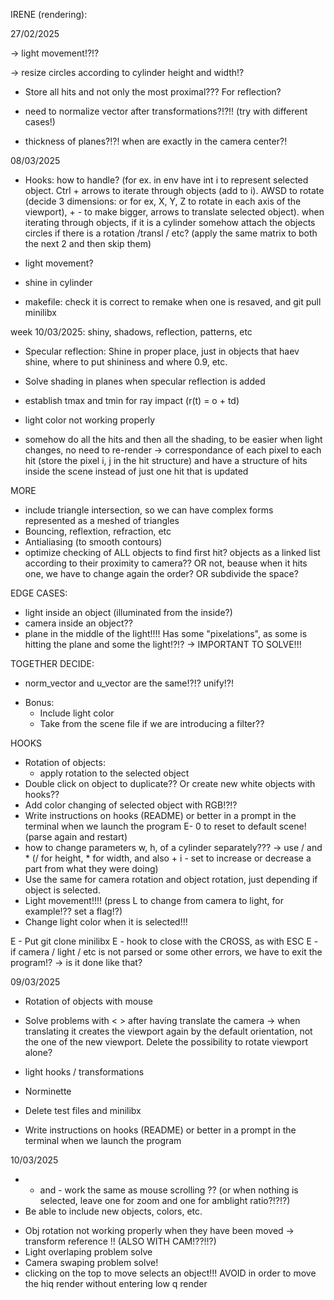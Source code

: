 IRENE (rendering):

27/02/2025
<!-- (-Adapt everything to header with cam, etc with direct structures and not pointers, or change back just to test and then change it after solving shadows etc) -->
<!-- - SHADOW OF BLUE PLANE OVER ROTATED PINK PLANE. GET RID!!! (how to handle direct rays and shadow rays in transformations: look to output, there are some hints, the direct ray is finding the hit below the blue plane (y<-50)!?!?!) -->
<!-- - try rotations, transl (create port in the main for the moment, to use the axis there for the rotations of planes, etc) -->
<!-- -> understand the proper meaning of axis rotation!!! (with respect to the base, ...? movement broadness??) (pivot point: proximal or distal) -> //to rotate uisng a specific point as pivot, combine to the origin of coordinates, with translation back and forth.
-> resize!!! -->
-> light movement!?!?
<!-- -> cylinder somehow attach the objects circles if there is a rotation /transl / etc? ->PROBLEMS IN SCALE, because we have to translate to circle center to origin but then not back to original position of the center, but moved having in mind the crescent ratio of the cylinder (or think how can we keep track of them) -->
<!-- E -> be careful that circles are contigupus cyl and the first is subtracting axis * h/2 and the second is adding axis * h/2 to the center of the cyl -->
<!-- -> for rotations and scaling, combine always with translation to origin and back!!! -->
<!-- E -> initialize all objects with identity matrix
E -> initialize material properties!? -->
<!-- E -> create port after parsing? -->
-> resize circles according to cylinder height and width!?
- Store all hits and not only the most proximal??? For reflection?
<!-- - Store all pixel hits to handle more efficiently light changes -->
- need to normalize vector after transformations?!?!! (try with different cases!)

<!-- - Rotations and scaling will be done in relation to the center of the object or the given point for planes!? -->
- thickness of planes?!?! when are exactly in the camera center?!

<!-- !!!!- Normal of planes and circles: do not use both indistintly, because if light is behind they will get illuminated?!?!??! Just the one towards the camera?? or how to chose the one to use? In fact the one towards the camera does not work with rotations/transl -->

<!-- - add w dimension in linalg utils -->
<!-- - Instead of compute the inverse matrix in find hit and shading functions, store directly the inverse mtrix in the object m?? -> for the moment it is ok bc it is just computed once! -->

<!-- LINALG: -->
<!-- - linalg funcitons, put order: use only add / sub.
- Use the same structure for points and vectors?? (tuples with w, instead of 2 different point and vector) -->
<!-- - use function create_vector/create point to be able to create without need to do the 3 dimensions? -->
<!-- - create enum in struct as RGB, to refer to both the x, y, z and iterate for the linalg operations. -->

08/03/2025
- Hooks: how to handle? (for ex. in env have int i to represent selected object. Ctrl + arrows to iterate through objects (add to i). AWSD to rotate (decide 3 dimensions: or for ex, X, Y, Z to rotate in each axis of the viewport), + - to make bigger, arrows to translate selected object). when iterating through objects, if it is a cylinder somehow attach the objects circles if there is a rotation /transl / etc? (apply the same matrix to both the next 2 and then skip them)

- light movement?
- shine in cylinder
- makefile: check it is correct to remake when one is resaved, and git pull minilibx

<!-- week 24/02/2025: understand matrices, transl and rotations?
week 03/03/2025: rotations etc -->
week 10/03/2025: shiny, shadows, reflection, patterns, etc
- Specular reflection: Shine in proper place, just in objects that haev shine, where to put shininess and where 0.9, etc.
- Solve shading in planes when specular reflection is added

- establish tmax and tmin for ray impact (r(t) = o + td)
<!-- - decide pointers or direct objects inside scene -->
- light color not working properly

- somehow do all the hits and then all the shading, to be easier when light changes, no need to re-render -> correspondance of each pixel to each hit (store the pixel i, j in the hit structure) and have a structure of hits inside the scene instead of just one hit that is updated

MORE
- include triangle intersection, so we can have complex forms represented as a meshed of triangles
- Bouncing, reflextion, refraction, etc
- Antialiasing (to smooth contours)
- optimize checking of ALL objects to find first hit? objects as a linked list according to their proximity to camera?? OR not, beause when it hits one, we have to change again the order? OR subdivide the space?

<!-- - Include functions for vector operation (add and substract without needing to do everytime in each function) -->

EDGE CASES:
- light inside an object (illuminated from the inside?)
- camera inside an object??
- plane in the middle of the light!!!! Has some "pixelations", as some is hitting the plane and some the light!?!? -> IMPORTANT TO SOLVE!!!

TOGETHER DECIDE:
- norm_vector and u_vector are the same!?!? unify!?!
<!-- - Use float or double (different function prototype in math library function) -->
<!-- E -> Parsing material type (metal, plstic, matte) an initialize k_s and n_s accordint to that -->
<!-- - Define materials? (shiny metal / glossy plastic / matte) with specific k_s and n_s?? Or have directly the parameters in the object? -->
<!-- - Eliminate cylinder caps (make scaling and rotation difficult)?? -->
- Bonus:
	- Include light color
	- Take from the scene file if we are introducing a filter??

HOOKS
<!-- - Scroll mouse has some errors!?!? -->
<!-- - Increase efficency (prerender with bad quality and when space press, rerender correctly) -->
- Rotation of objects:
	<!-- E?- Mouse click to select or to release (shade in white the selected object!?!?)
	- Cast a ray through that pixel in the viewport. Identify the object. Shade the object. -->
	- apply rotation to the selected object
	<!-- E?- mouse click to select the object -->
- Double click on object to duplicate?? Or create new white objects with hooks??
- Add color changing of selected object with RGB!?!?
- Write instructions on hooks (README) or better in a prompt in the terminal when we launch the program
E- 0 to reset to default scene! (parse again and restart)
- how to change parameters w, h, of a cylinder separately??? -> use / and * (/ for height, * for width, and also + i - set to increase or decrease a part from what they were doing)
- Use the same for camera rotation and object rotation, just depending if object is selected.
- Light movement!!!! (press L to change from camera to light, for example!?? set a flag!?)
- Change light color when it is selected!!!

E - Put git clone minilibx
E - hook to close with the CROSS, as with ESC
E - if camera / light / etc is not parsed or some other errors, we have to exit the program!? -> is it done like that?

09/03/2025
- Rotation of objects with mouse
- Solve problems with < > after having translate the camera -> when translating it creates the viewport again by the default orientation, not the one of the new viewport. Delete the possibility to rotate viewport alone? 
- light hooks / transformations

- Norminette
- Delete test files and minilibx
- Write instructions on hooks (README) or better in a prompt in the terminal when we launch the program


10/03/2025
<!-- - Select /deselect light
- (deselect light before rerendering hq)
- light "scale"
- put the array of keys for windows / linux commented out -->
<!-- - Check transformations work -> scroll in the proper direction!??!? -->
- + and - work the same as mouse scrolling ?? (or when nothing is selected, leave one for zoom and one for amblight ratio?!?!?)
- Be able to include new objects, colors, etc.
<!-- - Change light color when it is selected!!!(see light_selection, change relative and not absolute) -->
- Obj rotation not working properly when they have been moved -> transform reference !! (ALSO WITH CAM!??!!?)
- Light overlaping problem solve
- Camera swaping problem solve!
- clicking on the top to move selects an object!!! AVOID in order to move the hiq render without entering low q render

